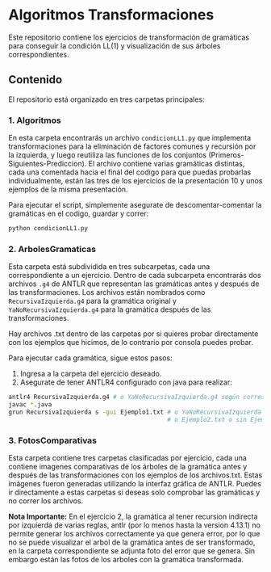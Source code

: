 # Algoritmos Transformaciones

Este repositorio contiene los ejercicios de transformación de gramáticas para conseguir la condición LL(1) y visualización de sus árboles correspondientes.

## Contenido

El repositorio está organizado en tres carpetas principales:

### 1. Algoritmos

En esta carpeta encontrarás un archivo `condicionLL1.py` que implementa transformaciones para la eliminación de factores comunes y recursión por la izquierda, y luego reutiliza las funciones de los conjuntos (Primeros-Siguientes-Prediccion).
El archivo contiene varias gramáticas distintas, cada una comentada hacia el final del codigo para que puedas probarlas individualmente, están las tres de los ejercicios de la presentación 10 y unos ejemplos de la misma presentación.

Para ejecutar el script, simplemente asegurate de descomentar-comentar la gramáticas en el codigo, guardar y correr:

  ```bash
  python condicionLL1.py
  ```
### 2. ArbolesGramaticas

Esta carpeta está subdividida en tres subcarpetas, cada una correspondiente a un ejercicio. Dentro de cada subcarpeta encontrarás dos archivos `.g4` de ANTLR que representan las gramáticas antes y después de las transformaciones. Los archivos están nombrados como `RecursivaIzquierda.g4` para la gramática original y `YaNoRecursivaIzquierda.g4` para la gramática después de las transformaciones.

Hay archivos .txt dentro de las carpetas por si quieres probar directamente con los ejemplos que hicimos, de lo contrario por consola puedes probar.

Para ejecutar cada gramática, sigue estos pasos:

1. Ingresa a la carpeta del ejercicio deseado.
2. Asegurate de tener ANTLR4 configurado con java para realizar:

```bash
antlr4 RecursivaIzquierda.g4 # o YaNoRecursivaIzquierda.g4 según corresponda
javac *.java
grun RecursivaIzquierda s -gui Ejemplo1.txt # o YaNoRecursivaIzquierda según corresponda.
                                            # o Ejemplo2.txt o sin Ejemplo.txt para abrir consola
```
### 3. FotosComparativas

Esta carpeta contiene tres carpetas clasificadas por ejercicio, cada una contiene imagenes comparativas de los árboles de la gramática antes y después de las transformaciones con los ejemplos de los archivos.txt. Estas imágenes fueron generadas utilizando la interfaz gráfica de ANTLR. Puedes ir directamente a estas carpetas si deseas solo comprobar las gramáticas y no correr los archivos.

**Nota Importante:** En el ejercicio 2, la gramática al tener recursion indirecta por izquierda de varias reglas, antlr (por lo menos hasta la version 4.13.1) no permite generar los archivos correctamente ya que genera error, por lo que no se puede visualizar el arbol de la gramática antes de ser transformado, en la carpeta correspondiente se adjunta foto del error que se genera. Sin embargo están las fotos de los arboles con la gramática transformada.
